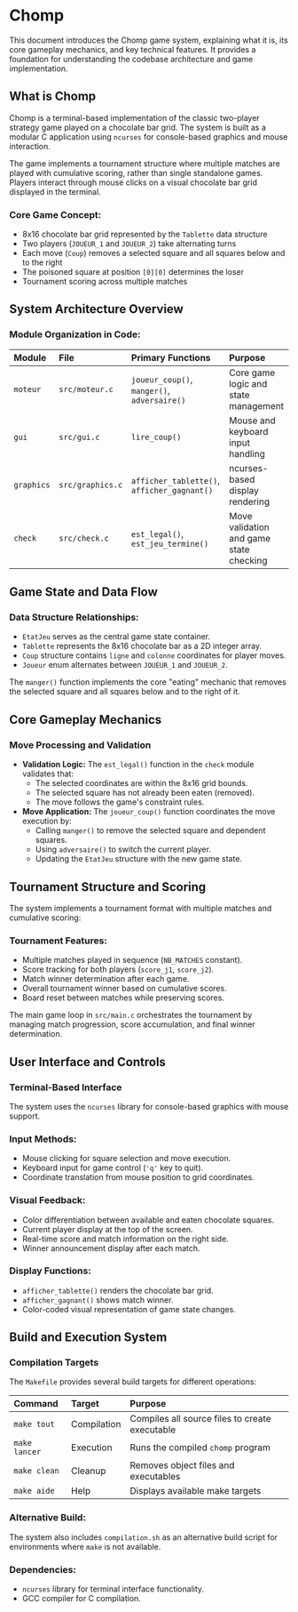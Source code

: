 # Chomp

This document introduces the Chomp game system, explaining what it is, its core gameplay mechanics, and key technical features. It provides a foundation for understanding the codebase architecture and game implementation.

## What is Chomp

Chomp is a terminal-based implementation of the classic two-player strategy game played on a chocolate bar grid. The system is built as a modular C application using `ncurses` for console-based graphics and mouse interaction.

The game implements a tournament structure where multiple matches are played with cumulative scoring, rather than single standalone games. Players interact through mouse clicks on a visual chocolate bar grid displayed in the terminal.

### Core Game Concept:

* 8x16 chocolate bar grid represented by the `Tablette` data structure
* Two players (`JOUEUR_1` and `JOUEUR_2`) take alternating turns
* Each move (`Coup`) removes a selected square and all squares below and to the right
* The poisoned square at position `[0][0]` determines the loser
* Tournament scoring across multiple matches

## System Architecture Overview

### Module Organization in Code:

| Module      | File            | Primary Functions                   | Purpose                            |
| :---------- | :-------------- | :---------------------------------- | :--------------------------------- |
| `moteur`    | `src/moteur.c`  | `joueur_coup()`, `manger()`, `adversaire()` | Core game logic and state management |
| `gui`       | `src/gui.c`     | `lire_coup()`                       | Mouse and keyboard input handling  |
| `graphics`  | `src/graphics.c`| `afficher_tablette()`, `afficher_gagnant()` | ncurses-based display rendering    |
| `check`     | `src/check.c`   | `est_legal()`, `est_jeu_termine()`  | Move validation and game state checking |

## Game State and Data Flow

### Data Structure Relationships:

* `EtatJeu` serves as the central game state container.
* `Tablette` represents the 8x16 chocolate bar as a 2D integer array.
* `Coup` structure contains `ligne` and `colonne` coordinates for player moves.
* `Joueur` enum alternates between `JOUEUR_1` and `JOUEUR_2`.

The `manger()` function implements the core "eating" mechanic that removes the selected square and all squares below and to the right of it.

## Core Gameplay Mechanics

### Move Processing and Validation

* **Validation Logic:** The `est_legal()` function in the `check` module validates that:
    * The selected coordinates are within the 8x16 grid bounds.
    * The selected square has not already been eaten (removed).
    * The move follows the game's constraint rules.
* **Move Application:** The `joueur_coup()` function coordinates the move execution by:
    * Calling `manger()` to remove the selected square and dependent squares.
    * Using `adversaire()` to switch the current player.
    * Updating the `EtatJeu` structure with the new game state.

## Tournament Structure and Scoring

The system implements a tournament format with multiple matches and cumulative scoring:

### Tournament Features:

* Multiple matches played in sequence (`NB_MATCHES` constant).
* Score tracking for both players (`score_j1`, `score_j2`).
* Match winner determination after each game.
* Overall tournament winner based on cumulative scores.
* Board reset between matches while preserving scores.

The main game loop in `src/main.c` orchestrates the tournament by managing match progression, score accumulation, and final winner determination.

## User Interface and Controls

### Terminal-Based Interface

The system uses the `ncurses` library for console-based graphics with mouse support.

### Input Methods:

* Mouse clicking for square selection and move execution.
* Keyboard input for game control (`'q'` key to quit).
* Coordinate translation from mouse position to grid coordinates.

### Visual Feedback:

* Color differentiation between available and eaten chocolate squares.
* Current player display at the top of the screen.
* Real-time score and match information on the right side.
* Winner announcement display after each match.

### Display Functions:

* `afficher_tablette()` renders the chocolate bar grid.
* `afficher_gagnant()` shows match winner.
* Color-coded visual representation of game state changes.

## Build and Execution System

### Compilation Targets

The `Makefile` provides several build targets for different operations:

| Command        | Target      | Purpose                                   |
| :------------- | :---------- | :---------------------------------------- |
| `make tout`    | Compilation | Compiles all source files to create executable |
| `make lancer`  | Execution   | Runs the compiled `chomp` program         |
| `make clean`   | Cleanup     | Removes object files and executables      |
| `make aide`    | Help        | Displays available make targets           |

### Alternative Build:

The system also includes `compilation.sh` as an alternative build script for environments where `make` is not available.

### Dependencies:

* `ncurses` library for terminal interface functionality.
* GCC compiler for C compilation.
